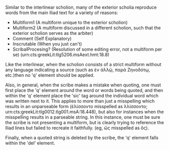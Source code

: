Similar to the interlinear scholion, many of the exterior scholia reproduce words from the main Iliad text  for a variety of reasons:

- Multiform1 (A multiform unique to the exterior scholion)
- Multiform2 (A multiform discussed in a different scholion, such that the exterior scholion serves as the arbiter)
- Comment (Self Explanatory)
- Inscrutable (When you just can't)
- ScribalProcesing? (Resolution of some editing error, not a multiform per se) (urn:cts:greekLit:tlg5206.msAext.hmt:18.8)

Like the interlinear, when the scholion consists of a strict multiform without any language indicating a source (such as ἐν ἀλλῷ, παρά Ζηνοδότῳ, etc.)then no 'q' element should be applied.


Also, in general, when the scribe makes a mistake when quoting, one must first place the 'q' element around the word or words being quoted, and then within the 'q' element place the 'sic' tag around the individual word which was written next to it. This applies to more than just a misspelling which results in an unparseable form (ἐλίσσοντο misspelled as λλίσσοντο; urn:cts:greekLit:tlg0012.tlg001.msA:18.448), but also for instances when the misspelling results in a parseable string. In this instance, one must be sure the scribe is not presenting a multiform, but is clearly trying to reference the Iliad lines but failed to recreate it faithfully. (eg, ὥς misspelled as ὅς).

Finally, when a quoted string is deleted by the scribe, the 'q' element falls within the 'del' element.
